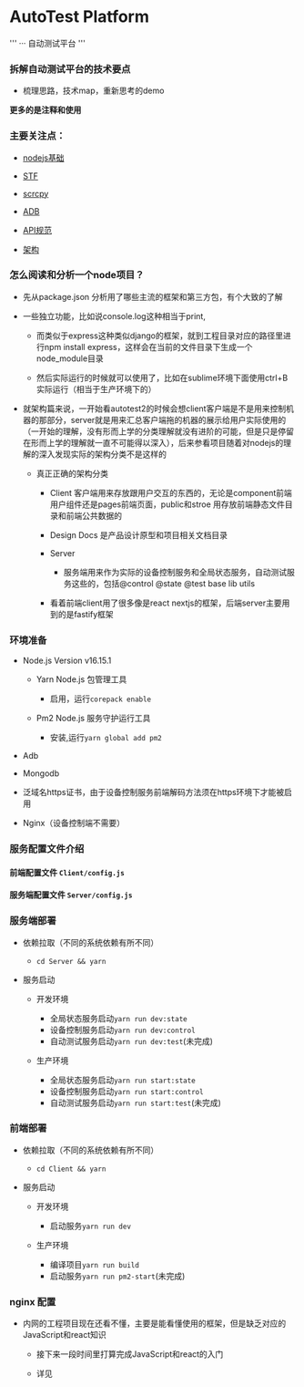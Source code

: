 # AutoTest Platform

'''
··· 自动测试平台
'''

### 拆解自动测试平台的技术要点

- 梳理思路，技术map，重新思考的demo

**更多的是注释和使用**


### 主要关注点：

- [nodejs基础](../nodejs/README.md)

- [STF](Docs/STF.md)

- [scrcpy](Docs/scrcpy.md)

- [ADB](Docs/ADB.md)

- [API规范](Docs/API规范.md)

- [架构](Docs/架构.md)



### 怎么阅读和分析一个node项目？

- 先从package.json 分析用了哪些主流的框架和第三方包，有个大致的了解

- 一些独立功能，比如说console.log这种相当于print,

	- 而类似于express这种类似django的框架，就到工程目录对应的路径里进行npm install express，这样会在当前的文件目录下生成一个node_module目录

	- 然后实际运行的时候就可以使用了，比如在sublime环境下面使用ctrl+B 实际运行（相当于生产环境下的）

- 就架构篇来说，一开始看autotest2的时候会想client客户端是不是用来控制机器的那部分，server就是用来汇总客户端拖的机器的展示给用户实际使用的（一开始的理解，没有形而上学的分类理解就没有进阶的可能，但是只是停留在形而上学的理解就一直不可能得以深入），后来参看项目随着对nodejs的理解的深入发现实际的架构分类不是这样的

	- 真正正确的架构分类

		- Client 客户端用来存放跟用户交互的东西的，无论是component前端用户组件还是pages前端页面，public和stroe 用存放前端静态文件目录和前端公共数据的

		- Design Docs 是产品设计原型和项目相关文档目录

		- Server

			- 服务端用来作为实际的设备控制服务和全局状态服务，自动测试服务这些的，包括@control @state @test base lib utils

		- 看着前端client用了很多像是react nextjs的框架，后端server主要用到的是fastify框架

### 环境准备

- Node.js Version v16.15.1

	- Yarn Node.js 包管理工具

		- 启用，运行`corepack enable`

	- Pm2 Node.js 服务守护运行工具

		- 安装,运行`yarn global add pm2`

- Adb

- Mongodb

- 泛域名https证书，由于设备控制服务前端解码方法须在https环境下才能被启用

- Nginx（设备控制端不需要）


### 服务配置文件介绍

#### 前端配置文件 `Client/config.js`

#### 服务端配置文件 `Server/config.js`


### 服务端部署

- 依赖拉取（不同的系统依赖有所不同）

	- `cd Server && yarn`

- 服务启动

	- 开发环境

		- 全局状态服务启动`yarn run dev:state`
		- 设备控制服务启动`yarn run dev:control`
		- 自动测试服务启动`yarn run dev:test`(未完成)


	- 生产环境
		- 全局状态服务启动`yarn run start:state`
		- 设备控制服务启动`yarn run start:control`
		- 自动测试服务启动`yarn run start:test`(未完成)

### 前端部署

- 依赖拉取（不同的系统依赖有所不同）

	- `cd Client && yarn`

- 服务启动

	- 开发环境

		- 启动服务`yarn run dev`

	- 生产环境
		- 编译项目`yarn run build`
		- 启动服务`yarn run pm2-start`(未完成)


### nginx 配置



- 内网的工程项目现在还看不懂，主要是能看懂使用的框架，但是缺乏对应的JavaScript和react知识
	- 接下来一段时间里打算完成JavaScript和react的入门

	- 详见[](../nodejs/README.md)